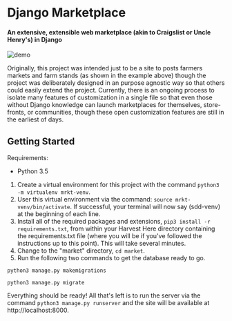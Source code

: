 # Django Marketplace
#### An extensive, extensible web marketplace (akin to Craigslist or Uncle Henry's) in Django

![demo](i.imgur.com/g0iTkXa.gif)

Originally, this project was intended just to be a site to posts farmers markets and farm stands (as shown in the 
example above) though the project was deliberately designed in an purpose agnostic way so that others could easily
extend the project. Currently, there is an ongoing process to isolate many features of customization in a single
file so that even those without Django knowledge can launch marketplaces for themselves, store-fronts, or communities, 
though these open customization features are still in the earliest of days.

## Getting Started
Requirements:
* Python 3.5

1. Create a virtual environment for this project with the command `python3 -m virtualenv mrkt-venv`.
2. User this virtual environment via the command: `source mrkt-venv/bin/activate`. If successful, your terminal will now say (sdd-venv) at the beginning of each line.
3. Install all of the required packages and extensions, `pip3 install -r requirements.txt`, from within your Harvest Here directory containing the requirements.txt file (where you will be if you've followed the instructions up to this point). This will take several minutes.
4. Change to the "market" directory, `cd market`.
5. Run the following two commands to get the database ready to go.

`python3 manage.py makemigrations`

`python3 manage.py migrate`

Everything should be ready! All that's left is to run the server via the command `python3 manage.py runserver` and the site will be available at http://localhost:8000.
